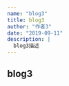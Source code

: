 ```yaml
---
name: "blog3"
title: blog3
author: "作者3"
date: "2019-09-11"
description: |
  blog3描述
---
```


## blog3
